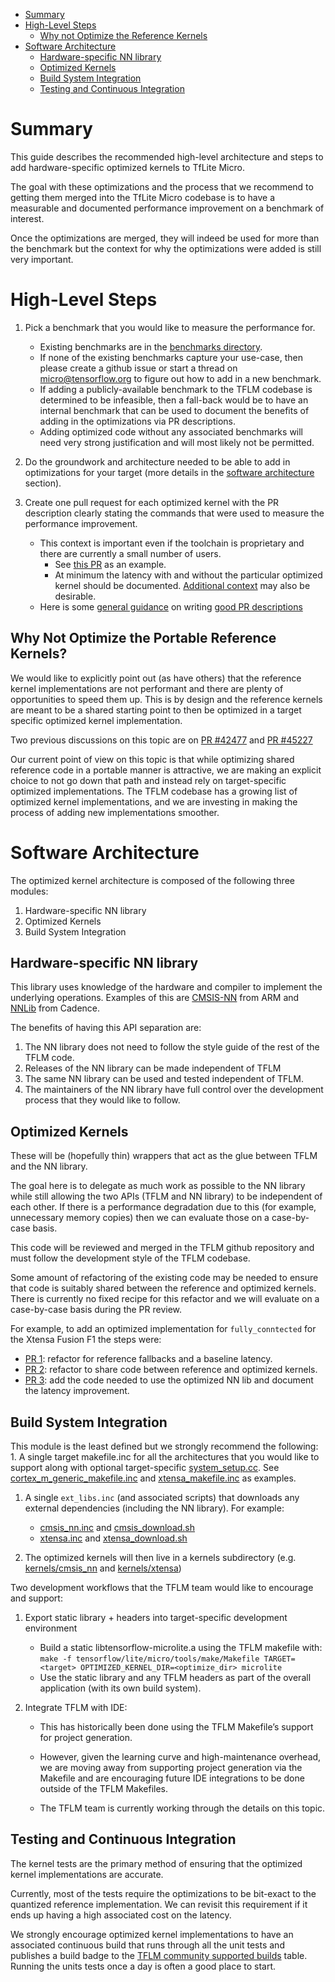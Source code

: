 <!-- mdformateoff(b/169948621#comment2) -->

<!--
Semi-automated TOC generation with instructions from
https://github.com/ekalinin/github-markdown-toc#auto-insert-and-update-toc
-->

<!--ts-->

*   [Summary](#summary)
*   [High-Level Steps](#high-level-steps)
    *   [Why not Optimize the Reference Kernels](#why-not-optimize-the-reference-kernels)
*   [Software Architecture](#software-architecture)
    *   [Hardware-specific NN library](#hardware-specific-nn-library)
    *   [Optimized Kernels](#optimized-kernels)
    *   [Build System Integration](#build-system-integration)
    *   [Testing and Continuous Integration](#testing-and-continuous-integration)

<!-- Added by: advaitjain, at: Wed 17 Feb 2021 02:14:16 PM PST -->

<!--te-->

# Summary

This guide describes the recommended high-level architecture and steps to add
hardware-specific optimized kernels to TfLite Micro.

The goal with these optimizations and the process that we recommend to getting
them merged into the TfLite Micro codebase is to have a measurable and
documented performance improvement on a benchmark of interest.

Once the optimizations are merged, they will indeed be used for more than the
benchmark but the context for why the optimizations were added is still very
important.

# High-Level Steps

1.  Pick a benchmark that you would like to measure the performance for.

    *   Existing benchmarks are in the [benchmarks directory](../benchmarks).
    *   If none of the existing benchmarks capture your use-case, then please
        create a github issue or start a thread on micro@tensorflow.org to
        figure out how to add in a new benchmark.
    *   If adding a publicly-available benchmark to the TFLM codebase is
        determined to be infeasible, then a fall-back would be to have an
        internal benchmark that can be used to document the benefits of adding
        in the optimizations via PR descriptions.
    *   Adding optimized code without any associated benchmarks will need very
        strong justification and will most likely not be permitted.

1.  Do the groundwork and architecture needed to be able to add in optimizations
    for your target (more details in the
    [software architecture](#software-architecture) section).

1.  Create one pull request for each optimized kernel with the PR description
    clearly stating the commands that were used to measure the performance
    improvement.

    *   This context is important even if the toolchain is proprietary and there
        are currently a small number of users.
        *   See [this PR](https://github.com/tensorflow/tensorflow/pull/47098)
            as an example.
        *   At minimum the latency with and without the particular optimized
            kernel should be documented.
            [Additional context](https://github.com/tensorflow/tensorflow/pull/46746)
            may also be desirable.
    *   Here is some
        [general guidance](https://testing.googleblog.com/2017/09/code-health-providing-context-with.html)
        on writing
        [good PR descriptions](https://google.github.io/eng-practices/review/developer/cl-descriptions.html)

## Why Not Optimize the Portable Reference Kernels?

We would like to explicitly point out (as have others) that the reference kernel
implementations are not performant and there are plenty of opportunities to
speed them up. This is by design and the reference kernels are meant to be a
shared starting point to then be optimized in a target specific optimized kernel
implementation.

Two previous discussions on this topic are on
[PR #42477](https://github.com/tensorflow/tensorflow/pull/42477) and
[PR #45227](https://github.com/tensorflow/tensorflow/pull/45227)

Our current point of view on this topic is that while optimizing shared
reference code in a portable manner is attractive, we are making an explicit
choice to not go down that path and instead rely on target-specific optimized
implementations. The TFLM codebase has a growing list of optimized kernel
implementations, and we are investing in making the process of adding new
implementations smoother.

# Software Architecture

The optimized kernel architecture is composed of the following three modules:

1.  Hardware-specific NN library
1.  Optimized Kernels
1.  Build System Integration

## Hardware-specific NN library

This library uses knowledge of the hardware and compiler to implement the
underlying operations. Examples of this are
[CMSIS-NN](https://github.com/ARM-software/CMSIS_5/tree/develop/CMSIS/NN) from
ARM and [NNLib](https://github.com/foss-xtensa/nnlib-hifi4) from Cadence.

The benefits of having this API separation are:

1.  The NN library does not need to follow the style guide of the rest of the
    TFLM code.
1.  Releases of the NN library can be made independent of TFLM
1.  The same NN library can be used and tested independent of TFLM.
1.  The maintainers of the NN library have full control over the development
    process that they would like to follow.

## Optimized Kernels

These will be (hopefully thin) wrappers that act as the glue between TFLM and
the NN library.

The goal here is to delegate as much work as possible to the NN library while
still allowing the two APIs (TFLM and NN library) to be independent of each
other. If there is a performance degradation due to this (for example,
unnecessary memory copies) then we can evaluate those on a case-by-case basis.

This code will be reviewed and merged in the TFLM github repository and must
follow the development style of the TFLM codebase.

Some amount of refactoring of the existing code may be needed to ensure that
code is suitably shared between the reference and optimized kernels. There is
currently no fixed recipe for this refactor and we will evaluate on a
case-by-case basis during the PR review.

For example, to add an optimized implementation for `fully_conntected` for the
Xtensa Fusion F1 the steps were: 
* [PR 1](https://github.com/tensorflow/tensorflow/pull/45464): refactor for
reference fallbacks and a baseline latency. 
* [PR 2](https://github.com/tensorflow/tensorflow/pull/46242): refactor to share
code between reference and optimized kernels. 
* [PR 3](https://github.com/tensorflow/tensorflow/pull/46411): add the code needed
to use the optimized NN lib and document the latency improvement.

## Build System Integration

This module is the least defined but we strongly recommend the following: 1. A
single target makefile.inc for all the architectures that you would like to
support along with optional target-specific
[system_setup.cc](../cortex_m_corstone_300/system_setup.cc). See
[cortex_m_generic_makefile.inc](../tools/make/targets/cortex_m_generic_makefile.inc)
and [xtensa_makefile.inc](../tools/make/targets/xtensa_makefile.inc) as
examples.

1.  A single `ext_libs.inc` (and associated scripts) that downloads any external
    dependencies (including the NN library). For example:

    *   [cmsis_nn.inc](../tools/make/ext_libs/cmsis_nn.inc) and
        [cmsis_download.sh](../tools/make/ext_libs/cmsis_download.sh)
    *   [xtensa.inc](../tools/make/ext_libs/xtensa.inc) and
        [xtensa_download.sh](../tools/make/ext_libs/xtensa_download.sh)

1.  The optimized kernels will then live in a kernels subdirectory (e.g.
    [kernels/cmsis_nn](../kernels/cmsis_nn) and
    [kernels/xtensa](../kernels/xtensa))

Two development workflows that the TFLM team would like to encourage and
support:

1.  Export static library + headers into target-specific development environment

    *   Build a static libtensorflow-microlite.a using the TFLM makefile with:
        `make -f tensorflow/lite/micro/tools/make/Makefile TARGET=<target>
        OPTIMIZED_KERNEL_DIR=<optimize_dir> microlite`
    *   Use the static library and any TFLM headers as part of the overall
        application (with its own build system).

1.  Integrate TFLM with IDE:

    *   This has historically been done using the TFLM Makefile’s support for
        project generation.

    *   However, given the learning curve and high-maintenance overhead, we are
        moving away from supporting project generation via the Makefile and are
        encouraging future IDE integrations to be done outside of the TFLM
        Makefiles.

    *   The TFLM team is currently working through the details on this topic.

## Testing and Continuous Integration

The kernel tests are the primary method of ensuring that the optimized kernel
implementations are accurate.

Currently, most of the tests require the optimizations to be bit-exact to the
quantized reference implementation. We can revisit this requirement if it ends
up having a high associated cost on the latency.

We strongly encourage optimized kernel implementations to have an associated
continuous build that runs through all the unit tests and publishes a build
badge to the
[TFLM community supported builds](../README.md#community-supported-builds)
table. Running the units tests once a day is often a good place to start.
